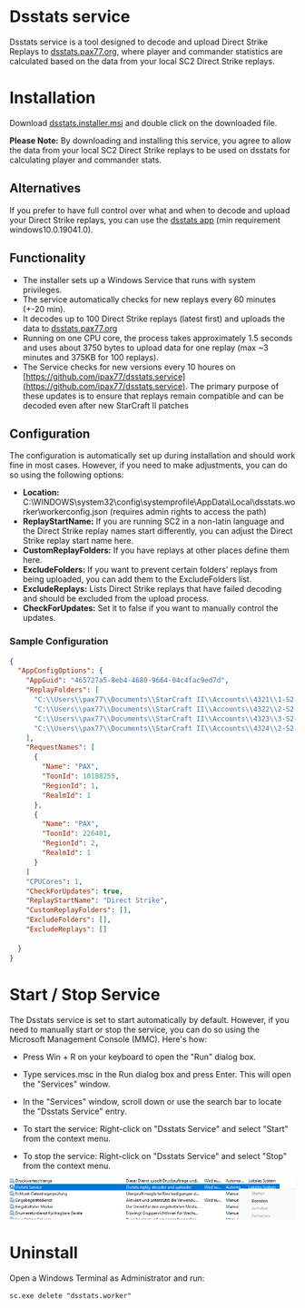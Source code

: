 
# Dsstats service

Dsstats service is a tool designed to decode and upload Direct Strike Replays to [dsstats.pax77.org](https://dsstats.pax77.org), where player and commander statistics are calculated based on the data from your local SC2 Direct Strike replays.

# Installation
Download [dsstats.installer.msi](https://github.com/ipax77/dsstats.service/releases/latest/download/dsstats.installer.msi) and double click on the downloaded file.

**Please Note:** By downloading and installing this service, you agree to allow the data from your local SC2 Direct Strike replays to be used on dsstats for calculating player and commander stats.

## Alternatives

If you prefer to have full control over what and when to decode and upload your Direct Strike replays, you can use the [dsstats app](https://github.com/ipax77/dsstats) (min requirement windows10.0.19041.0).

## Functionality

* The installer sets up a Windows Service that runs with system privileges.
* The service automatically checks for new replays every 60 minutes (+-20 min).
* It decodes up to 100 Direct Strike replays (latest first) and uploads the data to [dsstats.pax77.org](https://dsstats.pax77.org)
* Running on one CPU core, the process takes approximately 1.5 seconds and uses about 3750 bytes to upload data for one replay (max ~3 minutes and 375KB for 100 replays).
* The Service checks for new versions every 10 houres on [https://github.com/ipax77/dsstats.service](https://github.com/ipax77/dsstats.service). The primary purpose of these updates is to ensure that replays remain compatible and can be decoded even after new StarCraft II patches

## Configuration

The configuration is automatically set up during installation and should work fine in most cases. However, if you need to make adjustments, you can do so using the following options:
* **Location:** C:\WINDOWS\system32\config\systemprofile\AppData\Local\dsstats.worker\workerconfig.json (requires admin rights to access the path)
* **ReplayStartName:** If you are running SC2 in a non-latin language and the Direct Strike replay names start differently, you can adjust the Direct Strike replay start name here.
* **CustomReplayFolders:** If you have replays at other places define them here.
* **ExcludeFolders:** If you want to prevent certain folders' replays from being uploaded, you can add them to the ExcludeFolders list.
* **ExcludeReplays:** Lists Direct Strike replays that have failed decoding and should be excluded from the upload process.
* **CheckForUpdates:** Set it to false if you want to manually control the updates.

### Sample Configuration
```json
{
  "AppConfigOptions": {
    "AppGuid": "465727a5-8eb4-4680-9664-04c4fac9ed7d",
    "ReplayFolders": [
      "C:\\Users\\pax77\\Documents\\StarCraft II\\Accounts\\4321\\1-S2-1-1234\\Replays\\Multiplayer",
      "C:\\Users\\pax77\\Documents\\StarCraft II\\Accounts\\4322\\2-S2-1-1235\\Replays\\Multiplayer",
      "C:\\Users\\pax77\\Documents\\StarCraft II\\Accounts\\4323\\3-S2-1-1236\\Replays\\Multiplayer",
      "C:\\Users\\pax77\\Documents\\StarCraft II\\Accounts\\4324\\2-S2-1-1237\\Replays\\Multiplayer"
    ],
    "RequestNames": [
      {
        "Name": "PAX",
        "ToonId": 10188255,
        "RegionId": 1,
        "RealmId": 1
      },
      {
        "Name": "PAX",
        "ToonId": 226401,
        "RegionId": 2,
        "RealmId": 1
      }
    ]
    "CPUCores": 1,
    "CheckForUpdates": true,
    "ReplayStartName": "Direct Strike",
    "CustomReplayFolders": [],
    "ExcludeFolders": [],
    "ExcludeReplays": []
  
  }
}
```

# Start / Stop Service

The Dsstats service is set to start automatically by default. However, if you need to manually start or stop the service, you can do so using the Microsoft Management Console (MMC). Here's how:

* Press Win + R on your keyboard to open the "Run" dialog box.

* Type services.msc in the Run dialog box and press Enter. This will open the "Services" window.

* In the "Services" window, scroll down or use the search bar to locate the "Dsstats Service" entry.

* To start the service: Right-click on "Dsstats Service" and select "Start" from the context menu.
* To stop the service: Right-click on "Dsstats Service" and select "Stop" from the context menu.

![stats](/images/service.png)

# Uninstall

Open a Windows Terminal as Administrator and run:
```shell
sc.exe delete "dsstats.worker"
```